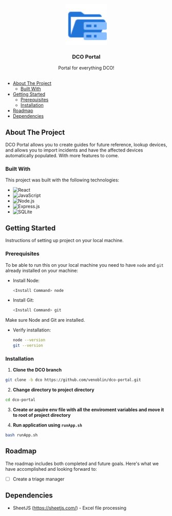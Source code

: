 <br/>
<div align="center">
<a href="https://github.com/user/repo">
<img src=".project-images/project-logo.svg" alt="Logo" style="height:128px">
</a>
<h3 align="center">DCO Portal</h3>
<p align="center">
 Portal for everything DCO!
<br/>
<br/>
</div>

- [About The Project](#about-the-project)
  - [Built With](#built-with)
- [Getting Started](#getting-started)
  - [Prerequisites](#prerequisites)
  - [Installation](#installation)
- [Roadmap](#roadmap)
- [Dependencies](#dependencies)

## About The Project

DCO Portal allows you to create guides for future reference, lookup devices, and allows you to import incidents and have the affected devices automatically populated. With more features to come.

### Built With

This project was built with the following technologies:

- <img src="https://img.shields.io/badge/React-%2320232a.svg?logo=react&logoColor=%2361DAFB" alt="React" />
- <img src="https://img.shields.io/badge/JavaScript-F7DF1E?logo=javascript&logoColor=000" alt="JavaScript" />
- <img src="https://img.shields.io/badge/Node.js-6DA55F?logo=node.js&logoColor=white" alt="Node.js" />
- <img src="https://img.shields.io/badge/Express.js-%23404d59.svg?logo=express&logoColor=%2361DAFB" alt="Express.js" />
- <img src="https://img.shields.io/badge/SQLite-%2307405e.svg?logo=sqlite&logoColor=white" alt="SQLite" />

## Getting Started

Instructions of setting up project on your local machine.

### Prerequisites

To be able to run this on your local machine you need to have `node` and `git` already installed on your machine:

- Install Node:

  ```sh
  <Install Command> node
  ```

- Install Git:

  ```sh
  <Install Command> git
  ```

Make sure Node and Git are installed.

- Verify installation:
  ```sh
  node --version
  git --version
  ```

### Installation

1. **Clone the DCO branch**

```sh
git clone -b dco https://github.com/venoblin/dco-portal.git
```

2. **Change directory to project directory**

```sh
cd dco-portal
```

3. **Create or aquire env file with all the enviroment variables and move it to root of project directory**

4. **Run application using `runApp.sh`**

```sh
bash runApp.sh
```

## Roadmap

The roadmap includes both completed and future goals. Here's what we have accomplished and looking forward to:

- [ ] Create a triage manager

## Dependencies

- SheetJS (https://sheetjs.com/) - Excel file processing
